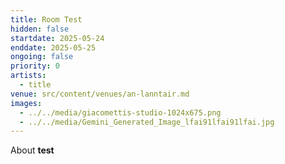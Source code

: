 ```yaml
---
title: Room Test
hidden: false
startdate: 2025-05-24
enddate: 2025-05-25
ongoing: false
priority: 0
artists:
  - title
venue: src/content/venues/an-lanntair.md
images:
  - ../../media/giacomettis-studio-1024x675.png
  - ../../media/Gemini_Generated_Image_lfai91lfai91lfai.jpg
---
```

About **test**